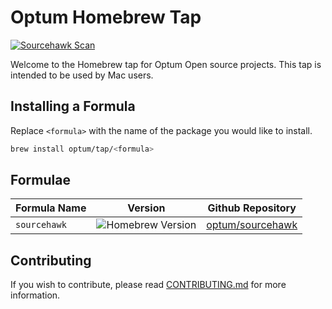 # Optum Homebrew Tap

[![Sourcehawk Scan](https://github.com/optum/sourcehawk/workflows/Sourcehawk%20Scan/badge.svg)](https://github.com/optum/sourcehawk/actions) 

Welcome to the Homebrew tap for Optum Open source projects.  This tap is intended to be used by Mac users.


## Installing a Formula

Replace `<formula>` with the name of the package you would like to install.

```sh
brew install optum/tap/<formula>
```


## Formulae

| Formula Name | Version | Github Repository |
| ------------ | ------- | ----------------- |
| `sourcehawk` | ![Homebrew Version](https://img.shields.io/badge/homebrew-0.5.1-orange) | [optum/sourcehawk](https://github.com/optum/sourcehawk) |


## Contributing
If you wish to contribute, please read [CONTRIBUTING.md](CONTRIBUTING.md) for more information.
